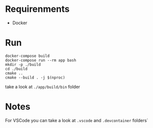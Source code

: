 # Requirenments 
  - Docker

# Run
```
docker-compose build
docker-compose run --rm app bash
mkdir -p ./build
cd ./build
cmake ..
cmake --build . -j $(nproc)
```

take a look at `./app/build/bin` folder

# Notes 
For VSCode you can take a look at `.vscode` and `.devcontainer` folders`